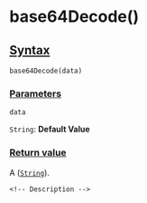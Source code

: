 # base64Decode()

<!-- Description -->

## [Syntax]()

    base64Decode(data)

### [Parameters]()

`data`

`String`: **Default Value** 

### [Return value]()

A ([`String`]()).

<!-- ## [Examples]() -->
<!--  -->
    <!-- Description -->
<!--  -->
<!-- ## [See also]() -->
<!--  -->
<!-- -   [link]() -->
